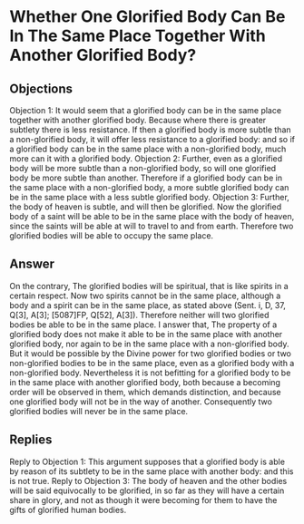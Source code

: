 # Whether One Glorified Body Can Be In The Same Place Together With Another Glorified Body?
## Objections
Objection 1: It would seem that a glorified body can be in the same place together with another glorified body. Because where there is greater subtlety there is less resistance. If then a glorified body is more subtle than a non-glorified body, it will offer less resistance to a glorified body: and so if a glorified body can be in the same place with a non-glorified body, much more can it with a glorified body.
Objection 2: Further, even as a glorified body will be more subtle than a non-glorified body, so will one glorified body be more subtle than another. Therefore if a glorified body can be in the same place with a non-glorified body, a more subtle glorified body can be in the same place with a less subtle glorified body.
Objection 3: Further, the body of heaven is subtle, and will then be glorified. Now the glorified body of a saint will be able to be in the same place with the body of heaven, since the saints will be able at will to travel to and from earth. Therefore two glorified bodies will be able to occupy the same place.
## Answer
On the contrary, The glorified bodies will be spiritual, that is like spirits in a certain respect. Now two spirits cannot be in the same place, although a body and a spirit can be in the same place, as stated above (Sent. i, D, 37, Q[3], A[3]; [5087]FP, Q[52], A[3]). Therefore neither will two glorified bodies be able to be in the same place.
I answer that, The property of a glorified body does not make it able to be in the same place with another glorified body, nor again to be in the same place with a non-glorified body. But it would be possible by the Divine power for two glorified bodies or two non-glorified bodies to be in the same place, even as a glorified body with a non-glorified body. Nevertheless it is not befitting for a glorified body to be in the same place with another glorified body, both because a becoming order will be observed in them, which demands distinction, and because one glorified body will not be in the way of another. Consequently two glorified bodies will never be in the same place.
## Replies
Reply to Objection 1: This argument supposes that a glorified body is able by reason of its subtlety to be in the same place with another body: and this is not true.
Reply to Objection 3: The body of heaven and the other bodies will be said equivocally to be glorified, in so far as they will have a certain share in glory, and not as though it were becoming for them to have the gifts of glorified human bodies.